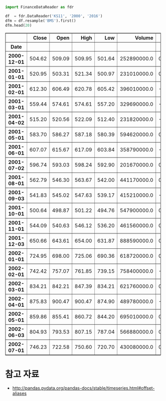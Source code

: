 

```python
import FinanceDataReader as fdr

df  = fdr.DataReader('KS11', '2000', '2016')
dfm = df.resample('BMS').first()
dfm.head(20)
```



<table border="1" class="dataframe">
  <thead>
    <tr style="text-align: right;">
      <th></th>
      <th>Close</th>
      <th>Open</th>
      <th>High</th>
      <th>Low</th>
      <th>Volume</th>
      <th>Change</th>
    </tr>
    <tr>
      <th>Date</th>
      <th></th>
      <th></th>
      <th></th>
      <th></th>
      <th></th>
      <th></th>
    </tr>
  </thead>
  <tbody>
    <tr>
      <th>2000-12-01</th>
      <td>504.62</td>
      <td>509.09</td>
      <td>509.95</td>
      <td>501.64</td>
      <td>252890000.0</td>
      <td>0.0080</td>
    </tr>
    <tr>
      <th>2001-01-01</th>
      <td>520.95</td>
      <td>503.31</td>
      <td>521.34</td>
      <td>500.97</td>
      <td>231010000.0</td>
      <td>0.0324</td>
    </tr>
    <tr>
      <th>2001-02-01</th>
      <td>612.30</td>
      <td>606.49</td>
      <td>620.78</td>
      <td>605.42</td>
      <td>396010000.0</td>
      <td>-0.0091</td>
    </tr>
    <tr>
      <th>2001-03-01</th>
      <td>559.44</td>
      <td>574.61</td>
      <td>574.61</td>
      <td>557.20</td>
      <td>329690000.0</td>
      <td>-0.0323</td>
    </tr>
    <tr>
      <th>2001-04-02</th>
      <td>515.20</td>
      <td>520.56</td>
      <td>522.09</td>
      <td>512.40</td>
      <td>231820000.0</td>
      <td>-0.0153</td>
    </tr>
    <tr>
      <th>2001-05-01</th>
      <td>583.70</td>
      <td>586.27</td>
      <td>587.18</td>
      <td>580.39</td>
      <td>594620000.0</td>
      <td>0.0110</td>
    </tr>
    <tr>
      <th>2001-06-01</th>
      <td>607.07</td>
      <td>615.67</td>
      <td>617.09</td>
      <td>603.84</td>
      <td>358790000.0</td>
      <td>-0.0083</td>
    </tr>
    <tr>
      <th>2001-07-02</th>
      <td>596.74</td>
      <td>593.03</td>
      <td>598.24</td>
      <td>592.90</td>
      <td>201670000.0</td>
      <td>0.0027</td>
    </tr>
    <tr>
      <th>2001-08-01</th>
      <td>562.79</td>
      <td>546.30</td>
      <td>563.67</td>
      <td>542.00</td>
      <td>441170000.0</td>
      <td>0.0392</td>
    </tr>
    <tr>
      <th>2001-09-03</th>
      <td>541.83</td>
      <td>545.02</td>
      <td>547.63</td>
      <td>539.17</td>
      <td>415210000.0</td>
      <td>-0.0060</td>
    </tr>
    <tr>
      <th>2001-10-01</th>
      <td>500.64</td>
      <td>498.87</td>
      <td>501.22</td>
      <td>494.76</td>
      <td>547900000.0</td>
      <td>0.0437</td>
    </tr>
    <tr>
      <th>2001-11-01</th>
      <td>544.09</td>
      <td>540.63</td>
      <td>546.12</td>
      <td>536.20</td>
      <td>461560000.0</td>
      <td>0.0117</td>
    </tr>
    <tr>
      <th>2001-12-03</th>
      <td>650.66</td>
      <td>643.61</td>
      <td>654.00</td>
      <td>631.87</td>
      <td>888590000.0</td>
      <td>0.0105</td>
    </tr>
    <tr>
      <th>2002-01-01</th>
      <td>724.95</td>
      <td>698.00</td>
      <td>725.06</td>
      <td>690.36</td>
      <td>618720000.0</td>
      <td>0.0450</td>
    </tr>
    <tr>
      <th>2002-02-01</th>
      <td>742.42</td>
      <td>757.07</td>
      <td>761.85</td>
      <td>739.15</td>
      <td>758400000.0</td>
      <td>-0.0076</td>
    </tr>
    <tr>
      <th>2002-03-01</th>
      <td>834.21</td>
      <td>842.21</td>
      <td>847.39</td>
      <td>834.21</td>
      <td>621760000.0</td>
      <td>0.0173</td>
    </tr>
    <tr>
      <th>2002-04-01</th>
      <td>875.83</td>
      <td>900.47</td>
      <td>900.47</td>
      <td>874.90</td>
      <td>489780000.0</td>
      <td>-0.0221</td>
    </tr>
    <tr>
      <th>2002-05-01</th>
      <td>859.86</td>
      <td>855.41</td>
      <td>860.72</td>
      <td>844.20</td>
      <td>695010000.0</td>
      <td>0.0208</td>
    </tr>
    <tr>
      <th>2002-06-03</th>
      <td>804.93</td>
      <td>793.53</td>
      <td>807.15</td>
      <td>787.04</td>
      <td>566880000.0</td>
      <td>0.0107</td>
    </tr>
    <tr>
      <th>2002-07-01</th>
      <td>746.23</td>
      <td>722.58</td>
      <td>750.60</td>
      <td>720.70</td>
      <td>430080000.0</td>
      <td>0.0047</td>
    </tr>
  </tbody>
</table>



# 참고 자료
* http://pandas.pydata.org/pandas-docs/stable/timeseries.html#offset-aliases



```python
    
```
